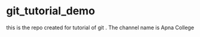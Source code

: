 # git_tutorial_demo

this is the repo created for tutorial of git . The channel name is Apna College
